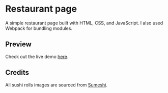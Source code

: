 # Restaurant page

A simple restaurant page built with HTML, CSS, and JavaScript. I also used Webpack for bundling modules.

## Preview

Check out the live demo [here](https://mirunahaidu.github.io/restaurant-page/).

## Credits

All sushi rolls images are sourced from [Sumeshi](https://www.sumeshi.ro/cluj/).
